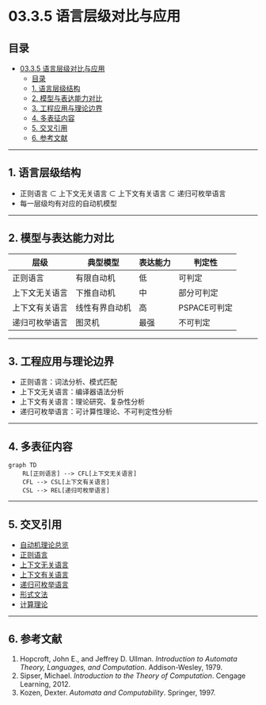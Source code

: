 # 03.3.5 语言层级对比与应用

## 目录

- [03.3.5 语言层级对比与应用](#0335-语言层级对比与应用)
  - [目录](#目录)
  - [1. 语言层级结构](#1-语言层级结构)
  - [2. 模型与表达能力对比](#2-模型与表达能力对比)
  - [3. 工程应用与理论边界](#3-工程应用与理论边界)
  - [4. 多表征内容](#4-多表征内容)
  - [5. 交叉引用](#5-交叉引用)
  - [6. 参考文献](#6-参考文献)

---

## 1. 语言层级结构

- 正则语言 ⊂ 上下文无关语言 ⊂ 上下文有关语言 ⊂ 递归可枚举语言
- 每一层级均有对应的自动机模型

---

## 2. 模型与表达能力对比

| 层级 | 典型模型 | 表达能力 | 判定性 |
|------|----------|----------|--------|
| 正则语言 | 有限自动机 | 低 | 可判定 |
| 上下文无关语言 | 下推自动机 | 中 | 部分可判定 |
| 上下文有关语言 | 线性有界自动机 | 高 | PSPACE可判定 |
| 递归可枚举语言 | 图灵机 | 最强 | 不可判定 |

---

## 3. 工程应用与理论边界

- 正则语言：词法分析、模式匹配
- 上下文无关语言：编译器语法分析
- 上下文有关语言：理论研究、复杂性分析
- 递归可枚举语言：可计算性理论、不可判定性分析

---

## 4. 多表征内容

```mermaid
graph TD
    RL[正则语言] --> CFL[上下文无关语言]
    CFL --> CSL[上下文有关语言]
    CSL --> REL[递归可枚举语言]
```

---

## 5. 交叉引用

- [自动机理论总览](../01_Automata_Theory/README.md)
- [正则语言](./03.3.1_Regular_Languages.md)
- [上下文无关语言](./03.3.2_Context_Free_Languages.md)
- [上下文有关语言](./03.3.3_Context_Sensitive_Languages.md)
- [递归可枚举语言](./03.3.4_Recursively_Enumerable_Languages.md)
- [形式文法](../03.2_Formal_Grammars.md)
- [计算理论](../03.6_Computation_Theory/README.md)

---

## 6. 参考文献

1. Hopcroft, John E., and Jeffrey D. Ullman. *Introduction to Automata Theory, Languages, and Computation*. Addison-Wesley, 1979.
2. Sipser, Michael. *Introduction to the Theory of Computation*. Cengage Learning, 2012.
3. Kozen, Dexter. *Automata and Computability*. Springer, 1997.

